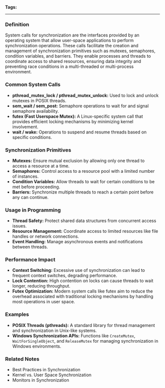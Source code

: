 **Tags:**

---

### **Definition**

System calls for synchronization are the interfaces provided by an operating system that allow user-space applications to perform synchronization operations. These calls facilitate the creation and management of synchronization primitives such as mutexes, semaphores, condition variables, and barriers. They enable processes and threads to coordinate access to shared resources, ensuring data integrity and preventing race conditions in a multi-threaded or multi-process environment.

### **Common System Calls**

- **pthread_mutex_lock / pthread_mutex_unlock:** Used to lock and unlock mutexes in POSIX threads.
- **sem_wait / sem_post:** Semaphore operations to wait for and signal semaphore availability.
- **futex (Fast Userspace Mutex):** A Linux-specific system call that provides efficient locking mechanisms by minimizing kernel involvement.
- **wait / wake:** Operations to suspend and resume threads based on specific conditions.

### **Synchronization Primitives**

- **Mutexes:** Ensure mutual exclusion by allowing only one thread to access a resource at a time.
- **Semaphores:** Control access to a resource pool with a limited number of instances.
- **Condition Variables:** Allow threads to wait for certain conditions to be met before proceeding.
- **Barriers:** Synchronize multiple threads to reach a certain point before any can continue.

### **Usage in Programming**

- **Thread Safety:** Protect shared data structures from concurrent access issues.
- **Resource Management:** Coordinate access to limited resources like file handles or network connections.
- **Event Handling:** Manage asynchronous events and notifications between threads.

### **Performance Impact**

- **Context Switching:** Excessive use of synchronization can lead to frequent context switches, degrading performance.
- **Lock Contention:** High contention on locks can cause threads to wait longer, reducing throughput.
- **Futex Optimization:** Modern system calls like futex aim to reduce the overhead associated with traditional locking mechanisms by handling most operations in user space.

### **Examples**

- **POSIX Threads (pthreads):** A standard library for thread management and synchronization in Unix-like systems.
- **Windows Synchronization APIs:** Functions like `CreateMutex`, `WaitForSingleObject`, and `ReleaseMutex` for managing synchronization in Windows environments.

### **Related Notes**

- Best Practices in Synchronization
- Kernel vs. User Space Synchronization
- Monitors in Synchronization